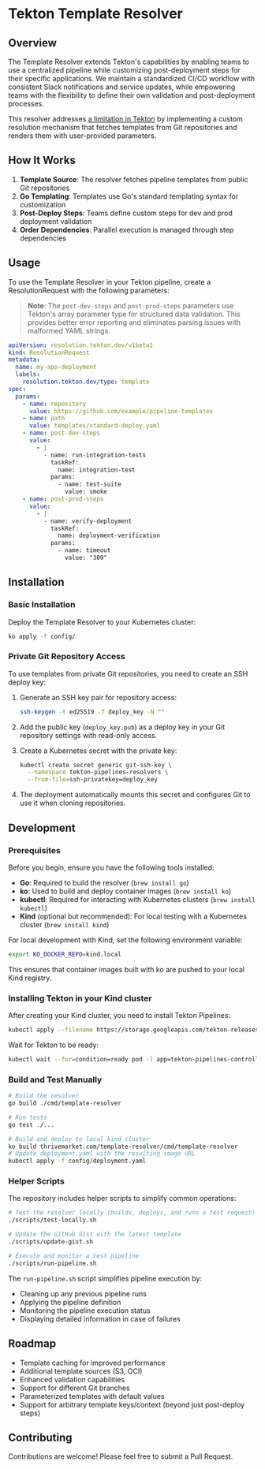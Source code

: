 # Tekton Template Resolver

## Overview

The Template Resolver extends Tekton's capabilities by enabling teams to use a centralized pipeline while customizing post-deployment steps for their specific applications. We maintain a standardized CI/CD workflow with consistent Slack notifications and service updates, while empowering teams with the flexibility to define their own validation and post-deployment processes.

This resolver addresses [a limitation in Tekton](https://github.com/tektoncd/pipeline/issues/8711) by implementing a custom resolution mechanism that fetches templates from Git repositories and renders them with user-provided parameters.

## How It Works

1. **Template Source**: The resolver fetches pipeline templates from public Git repositories
2. **Go Templating**: Templates use Go's standard templating syntax for customization
3. **Post-Deploy Steps**: Teams define custom steps for dev and prod deployment validation
4. **Order Dependencies**: Parallel execution is managed through step dependencies

## Usage

To use the Template Resolver in your Tekton pipeline, create a ResolutionRequest with the following parameters:

> **Note**: The `post-dev-steps` and `post-prod-steps` parameters use Tekton's array parameter type for structured data validation. This provides better error reporting and eliminates parsing issues with malformed YAML strings.

```yaml
apiVersion: resolution.tekton.dev/v1beta1
kind: ResolutionRequest
metadata:
  name: my-app-deployment
  labels:
    resolution.tekton.dev/type: template
spec:
  params:
    - name: repository
      value: https://github.com/example/pipeline-templates
    - name: path
      value: templates/standard-deploy.yaml
    - name: post-dev-steps
      value:
        - |
          - name: run-integration-tests
            taskRef:
              name: integration-test
            params:
              - name: test-suite
                value: smoke
    - name: post-prod-steps
      value:
        - |
          - name: verify-deployment
            taskRef:
              name: deployment-verification
            params:
              - name: timeout
                value: "300"
```

## Installation

### Basic Installation

Deploy the Template Resolver to your Kubernetes cluster:

```bash
ko apply -f config/
```

### Private Git Repository Access

To use templates from private Git repositories, you need to create an SSH deploy key:

1. Generate an SSH key pair for repository access:
   ```bash
   ssh-keygen -t ed25519 -f deploy_key -N ""
   ```

2. Add the public key (`deploy_key.pub`) as a deploy key in your Git repository settings with read-only access.

3. Create a Kubernetes secret with the private key:
   ```bash
   kubectl create secret generic git-ssh-key \
     --namespace tekton-pipelines-resolvers \
     --from-file=ssh-privatekey=deploy_key
   ```

4. The deployment automatically mounts this secret and configures Git to use it when cloning repositories.

## Development

### Prerequisites

Before you begin, ensure you have the following tools installed:

- **Go**: Required to build the resolver (`brew install go`)
- **ko**: Used to build and deploy container images (`brew install ko`)
- **kubectl**: Required for interacting with Kubernetes clusters (`brew install kubectl`)
- **Kind** (optional but recommended): For local testing with a Kubernetes cluster (`brew install kind`)

For local development with Kind, set the following environment variable:

```bash
export KO_DOCKER_REPO=kind.local
```

This ensures that container images built with ko are pushed to your local Kind registry.

### Installing Tekton in your Kind cluster

After creating your Kind cluster, you need to install Tekton Pipelines:

```bash
kubectl apply --filename https://storage.googleapis.com/tekton-releases/pipeline/latest/release.yaml
```

Wait for Tekton to be ready:

```bash
kubectl wait --for=condition=ready pod -l app=tekton-pipelines-controller -n tekton-pipelines
```

### Build and Test Manually

```bash
# Build the resolver
go build ./cmd/template-resolver

# Run tests
go test ./...

# Build and deploy to local kind cluster
ko build thrivemarket.com/template-resolver/cmd/template-resolver
# Update deployment.yaml with the resulting image URL
kubectl apply -f config/deployment.yaml
```

### Helper Scripts

The repository includes helper scripts to simplify common operations:

```bash
# Test the resolver locally (builds, deploys, and runs a test request)
./scripts/test-locally.sh

# Update the GitHub Gist with the latest template
./scripts/update-gist.sh

# Execute and monitor a test pipeline
./scripts/run-pipeline.sh
```

The `run-pipeline.sh` script simplifies pipeline execution by:
- Cleaning up any previous pipeline runs
- Applying the pipeline definition
- Monitoring the pipeline execution status
- Displaying detailed information in case of failures

## Roadmap

- Template caching for improved performance
- Additional template sources (S3, OCI)
- Enhanced validation capabilities
- Support for different Git branches
- Parameterized templates with default values
- Support for arbitrary template keys/context (beyond just post-deploy steps)

## Contributing

Contributions are welcome! Please feel free to submit a Pull Request.